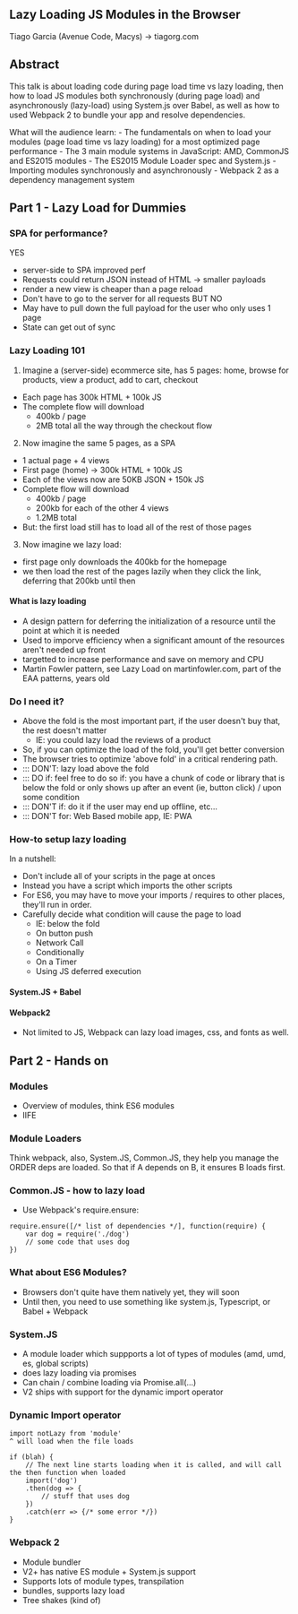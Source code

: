 ## Lazy Loading JS Modules in the Browser
Tiago Garcia (Avenue Code, Macys) -> tiagorg.com

## Abstract
This talk is about loading code during page load time vs lazy loading, then how to load JS modules both synchronously (during page load) and asynchronously (lazy-load) using System.js over Babel, as well as how to used Webpack 2 to bundle your app and resolve dependencies.

What will the audience learn: - The fundamentals on when to load your modules (page load time vs lazy loading) for a most optimized page performance - The 3 main module systems in JavaScript: AMD, CommonJS and ES2015 modules - The ES2015 Module Loader spec and System.js - Importing modules synchronously and asynchronously - Webpack 2 as a dependency management system

## Part 1 - Lazy Load for Dummies
### SPA for performance?
YES
* server-side to SPA improved perf
* Requests could return JSON instead of HTML -> smaller payloads
* render a new view is cheaper than a page reload
* Don't have to go to the server for all requests
BUT NO
* May have to pull down the full payload for the user who only uses 1 page
* State can get out of sync

### Lazy Loading 101
1. Imagine a (server-side) ecommerce site, has 5 pages: home, browse for products, view a product, add to cart, checkout
  * Each page has 300k HTML + 100k JS 
  * The complete flow will download
    * 400kb / page
    * 2MB total all the way through the checkout flow
2. Now imagine the same 5 pages, as a SPA
  * 1 actual page + 4 views
  * First page (home) -> 300k HTML + 100k JS
  * Each of the views now are 50KB JSON + 150k JS
  * Complete flow will download
    * 400kb / page
    * 200kb for each of the other 4 views
    * 1.2MB total
  * But: the first load still has to load all of the rest of those pages
3. Now imagine we lazy load:
  * first page only downloads the 400kb for the homepage
  * we then load the rest of the pages lazily when they click the link, deferring that 200kb until then

#### What is lazy loading
 * A design pattern for deferring the initialization of a resource until the point at which it is needed
 * Used to imporve efficiency when a significant amount of the resources aren't needed up front
 * targetted to increase performance and save on memory and CPU
 * Martin Fowler pattern, see Lazy Load on martinfowler.com, part of the EAA patterns, years old

### Do I need it?
 * Above the fold is the most important part, if the user doesn't buy that, the rest doesn't matter
    * IE: you could lazy load the reviews of a product
 * So, if you can optimize the load of the fold, you'll get better conversion
 * The browser tries to optimize 'above fold' in a critical rendering path.
 * ::: DON'T: lazy load above the fold
 * ::: DO if: feel free to do so if: you have a chunk of code or library that is below the fold or only shows up after an event (ie, button click) / upon some condition
 * ::: DON'T if: do it if the user may end up offline, etc...
 * ::: DON'T for: Web Based mobile app, IE: PWA

### How-to setup lazy loading
In a nutshell:
 * Don't include all of your scripts in the page at onces
 * Instead you have a script which imports the other scripts
 * For ES6, you may have to move your imports / requires to other places, they'll run in order.
 * Carefully decide what condition will cause the page to load
   * IE: below the fold
   * On button push
   * Network Call
   * Conditionally
   * On a Timer
   * Using JS deferred execution

#### System.JS + Babel
#### Webpack2
 * Not limited to JS, Webpack can lazy load images, css, and fonts as well.

## Part 2 - Hands on
### Modules
 * Overview of modules, think ES6 modules
 * IIFE

### Module Loaders
Think webpack, also, System.JS, Common.JS, they help you manage the ORDER deps are loaded. So that if A depends on B, it ensures B loads first.

### Common.JS - how to lazy load
 * Use Webpack's require.ensure:
```
require.ensure([/* list of dependencies */], function(require) {
    var dog = require('./dog')
    // some code that uses dog
})
```

### What about ES6 Modules?
* Browsers don't quite have them natively yet, they will soon
* Until then, you need to use something like system.js, Typescript, or Babel + Webpack

### System.JS
* A module loader which suppports a lot of types of modules (amd, umd, es, global scripts)
* does lazy loading via promises
* Can chain / combine loading via Promise.all(...)
* V2 ships with support for the dynamic import operator

### Dynamic Import operator
```
import notLazy from 'module'
^ will load when the file loads

if (blah) {
    // The next line starts loading when it is called, and will call the then function when loaded
    import('dog')
    .then(dog => {
        // stuff that uses dog
    })
    .catch(err => {/* some error */})
}
```

### Webpack 2
* Module bundler
* V2+ has native ES module + System.js support
* Supports lots of module types, transpilation
* bundles, supports lazy load
* Tree shakes (kind of)